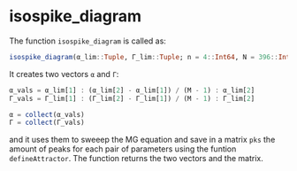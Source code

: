 # isospike_diagram

The function `isospike_diagram` is called as:
```julia
isospike_diagram(α_lim::Tuple, Γ_lim::Tuple; n = 4::Int64, N = 396::Int64, x_in = ones(N)::Vector{Float64}, M = 10::Int64)
```

It creates two vectors `α` and `Γ`:
```julia
α_vals = α_lim[1] : (α_lim[2] - α_lim[1]) / (M - 1) : α_lim[2]
Γ_vals = Γ_lim[1] : (Γ_lim[2] - Γ_lim[1]) / (M - 1) : Γ_lim[2]

α = collect(α_vals)
Γ = collect(Γ_vals)
```

and it uses them to sweeep the MG equation and save in a matrix `pks` the amount of peaks for each pair of parameters using the funtion `defineAttractor`. The function returns the two vectors and the matrix.
